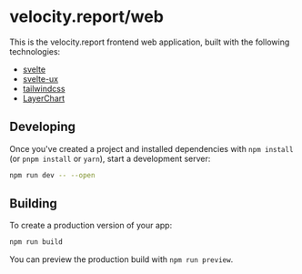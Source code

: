# velocity.report/web

This is the velocity.report frontend web application, built with the following technologies:

* [svelte](https://svelte.dev/)
* [svelte-ux](https://svelte-ux.techniq.dev/)
* [tailwindcss](https://tailwindcss.com/)
* [LayerChart](https://www.layerchart.com/)

## Developing

Once you've created a project and installed dependencies with `npm install` (or `pnpm install` or `yarn`), start a development server:

```sh
npm run dev -- --open
```

## Building

To create a production version of your app:

```sh
npm run build
```

You can preview the production build with `npm run preview`.
